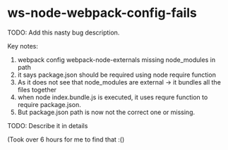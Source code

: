 # ws-node-webpack-config-fails

TODO: Add this nasty bug description.

Key notes:
1. webpack config webpack-node-externals missing node_modules in path
2. it says package.json should be required using node require function
3. As it does not see that node_modules are external -> it bundles all the files together
4. when node index.bundle.js is executed, it uses requre function to require package.json.
5. But package.json path is now not the correct one or missing.

TODO: Describe it in details

(Took over 6 hours for me to find that :()